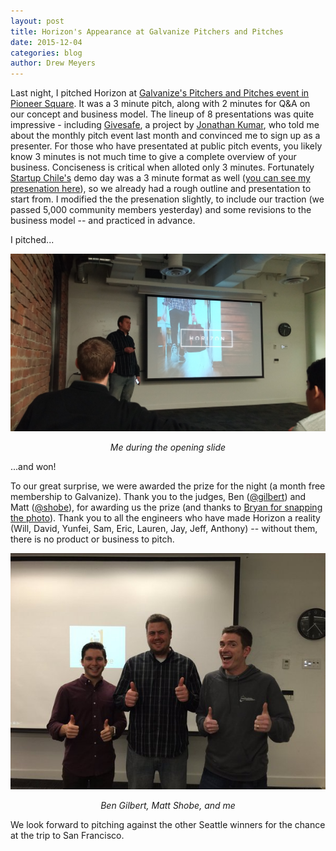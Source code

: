 ```yaml
---
layout: post
title: Horizon's Appearance at Galvanize Pitchers and Pitches
date: 2015-12-04
categories: blog
author: Drew Meyers
---
```

Last night, I pitched Horizon at [Galvanize's Pitchers and Pitches event in Pioneer Square](http://www.galvanize.com/event/pitchers-and-pitches/#.VmIie9-rT6Y). It was a 3 minute pitch, along with 2 minutes for Q&A on our concept and business model. The lineup of 8 presentations was quite impressive - including [Givesafe](http://www.withgivesafe.org/), a project by [Jonathan Kumar](https://www.linkedin.com/in/kumario), who told me about the monthly pitch event last month and convinced me to sign up as a presenter. For those who have presentated at public pitch events, you likely know 3 minutes is not much time to give a complete overview of your business. Conciseness is critical when alloted only 3 minutes. Fortunately [Startup Chile's](http://www.startupchile.org/) demo day was a 3 minute format as well ([you can see my presenation here](https://www.youtube.com/watch?v=R_l1olsg5lU)), so we already had a rough outline and presentation to start from. I modified the the presenation slightly, to include our traction (we passed 5,000 community members yesterday) and some revisions to the business model -- and practiced in advance.

I pitched...

<p align="center"><img src="/assets/team-pitchers-pitches-stage.jpg"></p>

<p align="center"><em>Me during the opening slide</em></p>

...and won! 

To our great surprise, we were awarded the prize for the night (a month free membership to Galvanize). Thank you to the judges, Ben ([@gilbert](https://twitter.com/gilbert)) and Matt ([@shobe](https://twitter.com/shobe)), for awarding us the prize (and thanks to [Bryan for snapping the photo](https://twitter.com/rybanc/status/672619033489838080)). Thank you to all the engineers who have made Horizon a reality (Will, David, Yunfei, Sam, Eric, Lauren, Jay, Jeff, Anthony) -- without them, there is no product or business to pitch.

<p align="center"><img src="/assets/blog-pitchersandpitches.jpg"></p>

<p align="center"><em>Ben Gilbert, Matt Shobe, and me</em></p>

We look forward to pitching against the other Seattle winners for the chance at the trip to San Francisco.
